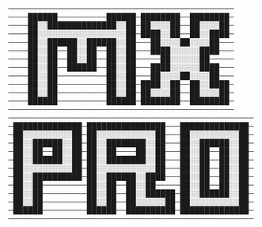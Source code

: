 ──────────────────────────────────────────────
────██████──────────██████─████████──████████─
────██░░██████████████░░██─██░░░░██──██░░░░██─
────██░░░░░░░░░░░░░░░░░░██─████░░██──██░░████─
────██░░██████░░██████░░██───██░░░░██░░░░██───
────██░░██──██░░██──██░░██───████░░░░░░████───
────██░░██──██░░██──██░░██─────██░░░░░░██─────
────██░░██──██████──██░░██───████░░░░░░████───
────██░░██──────────██░░██───██░░░░██░░░░██───
────██░░██──────────██░░██─████░░██──██░░████─
────██░░██──────────██░░██─██░░░░██──██░░░░██─
────██████──────────██████─████████──████████─
──────────────────────────────────────────────
──────────────────────────────────────────────────
─██████████████─████████████████───██████████████─
─██░░░░░░░░░░██─██░░░░░░░░░░░░██───██░░░░░░░░░░██─
─██░░██████░░██─██░░████████░░██───██░░██████░░██─
─██░░██──██░░██─██░░██────██░░██───██░░██──██░░██─
─██░░██████░░██─██░░████████░░██───██░░██──██░░██─
─██░░░░░░░░░░██─██░░░░░░░░░░░░██───██░░██──██░░██─
─██░░██████████─██░░██████░░████───██░░██──██░░██─
─██░░██─────────██░░██──██░░██─────██░░██──██░░██─
─██░░██─────────██░░██──██░░██████─██░░██████░░██─
─██░░██─────────██░░██──██░░░░░░██─██░░░░░░░░░░██─
─██████─────────██████──██████████─██████████████─
──────────────────────────────────────────────────
